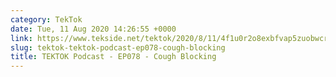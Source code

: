 ```yaml
---
category: TekTok
date: Tue, 11 Aug 2020 14:26:55 +0000
link: https://www.tekside.net/tektok/2020/8/11/4f1u0r2o8exbfvap5zuobwcro7c2eh
slug: tektok-tektok-podcast-ep078-cough-blocking
title: TEKTOK Podcast - EP078 - Cough Blocking
---
```


<p class=""></p>